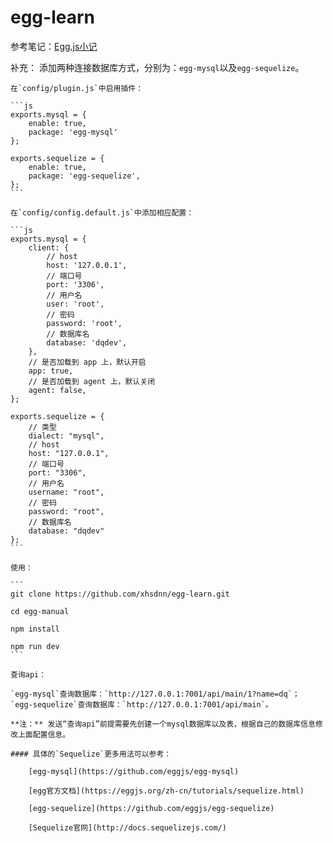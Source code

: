 # egg-learn

参考笔记：[Egg.js小记](https://blog.csdn.net/qq_26733915/article/details/81041739)

补充：
    添加两种连接数据库方式，分别为：`egg-mysql`以及`egg-sequelize`。

    在`config/plugin.js`中启用插件：
    
    ```js
    exports.mysql = {
        enable: true,
        package: 'egg-mysql'
    };

    exports.sequelize = {
        enable: true,
        package: 'egg-sequelize',
    };
    ```

    在`config/config.default.js`中添加相应配置：

    ```js
    exports.mysql = {
        client: {
            // host
            host: '127.0.0.1',
            // 端口号
            port: '3306',
            // 用户名
            user: 'root',
            // 密码
            password: 'root',
            // 数据库名
            database: 'dqdev',
        },
        // 是否加载到 app 上，默认开启
        app: true,
        // 是否加载到 agent 上，默认关闭
        agent: false,
    };

    exports.sequelize = {
        // 类型
        dialect: "mysql",
        // host
        host: "127.0.0.1",
        // 端口号
        port: "3306",
        // 用户名
        username: "root",
        // 密码
        password: "root",
        // 数据库名
        database: "dqdev"
    };
    ```

    使用：

    ```
    git clone https://github.com/xhsdnn/egg-learn.git

    cd egg-manual

    npm install

    npm run dev
    ```

    查询api：

    `egg-mysql`查询数据库：`http://127.0.0.1:7001/api/main/1?name=dq`；
    `egg-sequelize`查询数据库：`http://127.0.0.1:7001/api/main`。

    **注：** 发送“查询api”前提需要先创建一个mysql数据库以及表，根据自己的数据库信息修改上面配置信息。

    #### 具体的`Sequelize`更多用法可以参考：

        [egg-mysql](https://github.com/eggjs/egg-mysql)

        [egg官方文档](https://eggjs.org/zh-cn/tutorials/sequelize.html)

        [egg-sequelize](https://github.com/eggjs/egg-sequelize)
        
        [Sequelize官网](http://docs.sequelizejs.com/)